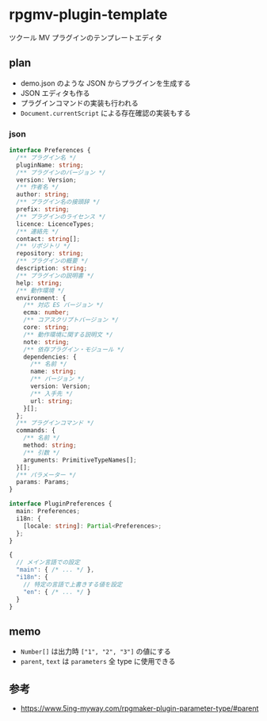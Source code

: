 # rpgmv-plugin-template

ツクール MV プラグインのテンプレートエディタ

## plan

- demo.json のような JSON からプラグインを生成する
- JSON エディタも作る
- プラグインコマンドの実装も行われる
- `Document.currentScript` による存在確認の実装もする

### json

```ts
interface Preferences {
  /** プラグイン名 */
  pluginName: string;
  /** プラグインのバージョン */
  version: Version;
  /** 作者名 */
  author: string;
  /** プラグイン名の接頭辞 */
  prefix: string;
  /** プラグインのライセンス */
  licence: LicenceTypes;
  /** 連絡先 */
  contact: string[];
  /** リポジトリ */
  repository: string;
  /** プラグインの概要 */
  description: string;
  /** プラグインの説明書 */
  help: string;
  /** 動作環境 */
  environment: {
    /** 対応 ES バージョン */
    ecma: number;
    /** コアスクリプトバージョン */
    core: string;
    /** 動作環境に関する説明文 */
    note: string;
    /** 依存プラグイン・モジュール */
    dependencies: {
      /** 名前 */
      name: string;
      /** バージョン */
      version: Version;
      /** 入手先 */
      url: string;
    }[];
  };
  /** プラグインコマンド */
  commands: {
    /** 名前 */
    method: string;
    /** 引数 */
    arguments: PrimitiveTypeNames[];
  }[];
  /** パラメーター */
  params: Params;
}

interface PluginPreferences {
  main: Preferences;
  i18n: {
    [locale: string]: Partial<Preferences>;
  };
}
```

```js
{
  // メイン言語での設定
  "main": { /* ... */ },
  "i18n": {
    // 特定の言語で上書きする値を設定
    "en": { /* ... */ }
  }
}
```

## memo

- `Number[]` は出力時 `["1", "2", "3"]` の値にする
- `parent`, `text` は `parameters` 全 type に使用できる

## 参考

- https://www.5ing-myway.com/rpgmaker-plugin-parameter-type/#parent
